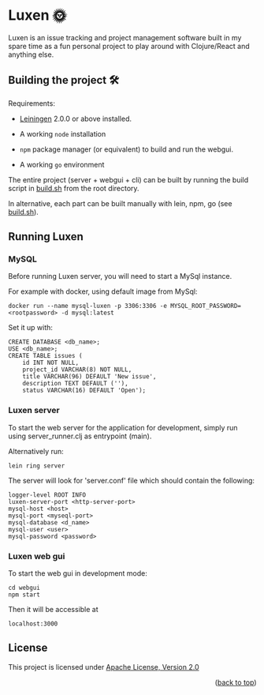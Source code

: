 # Luxen 🌞

Luxen is an issue tracking and project management software built in my
spare time as a fun personal project to play around with Clojure/React and
anything else.

## Building the project 🛠

Requirements:

* [Leiningen][] 2.0.0 or above installed.

[leiningen]: https://github.com/technomancy/leiningen

* A working `node` installation


* `npm` package manager (or equivalent) to build and run the webgui.


* A working `go` environment

The entire project (server + webgui + cli) can be built by running the build script in [build.sh](build.sh) from the
root directory.

In alternative, each part can be built manually with lein, npm, go (see [build.sh](build.sh)).

## Running Luxen

### MySQL

Before running Luxen server, you will need to start a MySql instance.

For example with docker, using default image from MySql:

    docker run --name mysql-luxen -p 3306:3306 -e MYSQL_ROOT_PASSWORD=<rootpassword> -d mysql:latest

Set it up with:

    CREATE DATABASE <db_name>;
    USE <db_name>;
    CREATE TABLE issues (
        id INT NOT NULL,
        project_id VARCHAR(8) NOT NULL,
        title VARCHAR(96) DEFAULT 'New issue',
        description TEXT DEFAULT (''),
        status VARCHAR(16) DEFAULT 'Open');

### Luxen server

To start the web server for the application for development, simply run using server_runner.clj as entrypoint (main).

Alternatively run:

    lein ring server

The server will look for 'server.conf' file which should contain the following:

    logger-level ROOT INFO
    luxen-server-port <http-server-port>
    mysql-host <host>
    mysql-port <myseql-port>
    mysql-database <d_name>
    mysql-user <user>
    mysql-password <password>

### Luxen web gui

To start the web gui in development mode:

    cd webgui
    npm start

Then it will be accessible at

    localhost:3000

## License

This project is licensed under [Apache License, Version 2.0](LICENSE)

<p align="right">(<a href="#readme-top">back to top</a>)</p>